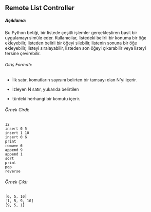 ## Remote List Controller

##### Açıklama:
Bu Python betiği, bir listede çeşitli işlemler gerçekleştiren basit bir uygulamayı
simüle eder. Kullanıcılar, listedeki belirli bir konuma bir öğe ekleyebilir,
listeden belirli bir öğeyi silebilir, listenin sonuna bir öğe ekleyebilir,
listeyi sıralayabilir, listeden son öğeyi çıkarabilir veya listeyi tersine çevirebilir.

###### Giriş Formatı:

* İlk satır, komutların sayısını belirten
bir tamsayı olan N'yi içerir.


* İzleyen N satır, yukarıda belirtilen
* türdeki herhangi bir komutu içerir.


###### Örnek Girdi:
````angular2html
12
insert 0 5
insert 1 10
insert 0 6
print
remove 6
append 9
append 1
sort
print
pop
reverse
````

###### Örnek Çıktı
````angular2html
[6, 5, 10]
[1, 5, 9, 10]
[9, 5, 1]
````
